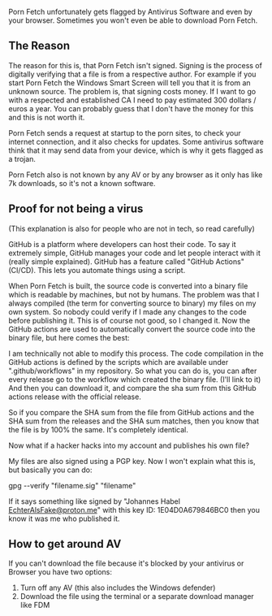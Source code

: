 Porn Fetch unfortunately gets flagged by Antivirus Software and even by your browser.
Sometimes you won't even be able to download Porn Fetch.

## The Reason

The reason for this is, that Porn Fetch isn't signed. Signing is the process of digitally verifying that a file is from a 
respective author. For example if you start Porn Fetch the Windows Smart Screen will tell you that it is from an unknown source.
The problem is, that signing costs money. If I want to go with a respected and established CA I need to pay estimated 300 dollars / euros
a year. You can probably guess that I don't have the money for this and this is not worth it.

Porn Fetch sends a request at startup to the porn sites, to check your internet connection, and it also checks for updates.
Some antivirus software think that it may send data from your device, which is why it gets flagged as a trojan.

Porn Fetch also is not known by any AV or by any browser as it only has like 7k downloads, so it's not a known software.

## Proof for not being a virus

(This explanation is also for people who are not in tech, so read carefully)

GitHub is a platform where developers can host their code. To say it extremely simple, GitHub manages your code and let people
interact with it (really simple explained). GitHub has a feature called "GitHub Actions" (CI/CD). This lets you automate things 
using a script. 

When Porn Fetch is built, the source code is converted into a binary file which is readable by machines, but not by humans. 
The problem was that I always compiled (the term for converting source to binary) my files on my own system. So nobody could verify
if I made any changes to the code before publishing it. This is of course not good, so I changed it. Now the GitHub actions are used 
to automatically convert the source code into the binary file, but here comes the best:

I am technically not able to modify this process. The code compilation in the GitHub actions is defined by the scripts which are
available under ".github/workflows" in my repository. So what you can do is, you can after every release go to the workflow
which created the binary file. (I'll link to it) And then you can download it, and compare the sha sum from this GitHub actions
release with the official release.

So if you compare the SHA sum from the file from GitHub actions and the SHA sum from the releases and the SHA sum matches, then
you know that the file is by 100% the same. It's completely identical.


Now what if a hacker hacks into my account and publishes his own file? 

My files are also signed using a PGP key. Now I won't explain what this is, but basically you can do:

gpg --verify "filename.sig" "filename"

If it says something like signed by "Johannes Habel <EchterAlsFake@proton.me>" with this key ID: 1E04D0A679846BC0
then you know it was me who published it. 

## How to get around AV

If you can't download the file because it's blocked by your antivirus or Browser you have two options:

1. Turn off any AV (this also includes the Windows defender)
2. Download the file using the terminal or a separate download manager like FDM 










